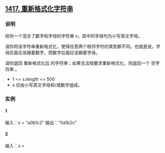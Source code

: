 ## [1417. 重新格式化字符串](https://leetcode-cn.com/problems/reformat-the-string/)

### 说明
给你一个混合了数字和字母的字符串 s，其中的字母均为小写英文字母。

请你将该字符串重新格式化，使得任意两个相邻字符的类型都不同。也就是说，字母后面应该跟着数字，而数字后面应该跟着字母。

请你返回 重新格式化后 的字符串；如果无法按要求重新格式化，则返回一个 空字符串 。

* 1 <= s.length <= 500
* s 仅由小写英文字母和/或数字组成。

### 实例
#### 1
输入：s = "a0b1c2"
输出："0a1b2c"

#### 2
输入：s = 